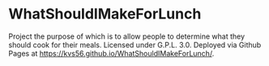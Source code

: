 # WhatShouldIMakeForLunch
Project the purpose of which is to allow people to determine what they should cook for their meals.
Licensed under G.P.L. 3.0.
Deployed via Github Pages at https://kvs56.github.io/WhatShouldIMakeForLunch/.
